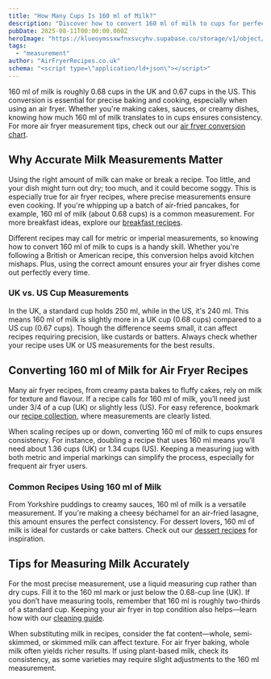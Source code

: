 ```yaml
---
title: "How Many Cups Is 160 ml of Milk?"
description: "Discover how to convert 160 ml of milk to cups for perfect baking and cooking every time."
pubDate: 2025-08-11T00:00:00.000Z
heroImage: "https://klueoymssxwfnxsvcyhv.supabase.co/storage/v1/object/public/md/how-many-cups-is-160-ml-of-milk-b8a405a1.webp"
tags:
  - "measurement"
author: "AirFryerRecipes.co.uk"
schema: "<script type=\"application/ld+json\"></script>"
---
```


<p>160 ml of milk is roughly 0.68 cups in the UK and 0.67 cups in the US. This conversion is essential for precise baking and cooking, especially when using an air fryer. Whether you're making cakes, sauces, or creamy dishes, knowing how much 160 ml of milk translates to in cups ensures consistency. For more air fryer measurement tips, check out our <a href=https://www.airfryerrecipe.co.uk/air-fryer-conversion-chart>air fryer conversion chart</a>.</p>  

<h2>Why Accurate Milk Measurements Matter</h2>  
<p>Using the right amount of milk can make or break a recipe. Too little, and your dish might turn out dry; too much, and it could become soggy. This is especially true for air fryer recipes, where precise measurements ensure even cooking. If you're whipping up a batch of air-fried pancakes, for example, 160 ml of milk (about 0.68 cups) is a common measurement. For more breakfast ideas, explore our <a href=https://www.airfryerrecipe.co.uk/recipe-category/breakfast>breakfast recipes</a>.</p>  

<p>Different recipes may call for metric or imperial measurements, so knowing how to convert 160 ml of milk to cups is a handy skill. Whether you're following a British or American recipe, this conversion helps avoid kitchen mishaps. Plus, using the correct amount ensures your air fryer dishes come out perfectly every time.</p>  

<h3>UK vs. US Cup Measurements</h3>  
<p>In the UK, a standard cup holds 250 ml, while in the US, it's 240 ml. This means 160 ml of milk is slightly more in a UK cup (0.68 cups) compared to a US cup (0.67 cups). Though the difference seems small, it can affect recipes requiring precision, like custards or batters. Always check whether your recipe uses UK or US measurements for the best results.</p>  

<h2>Converting 160 ml of Milk for Air Fryer Recipes</h2>  
<p>Many air fryer recipes, from creamy pasta bakes to fluffy cakes, rely on milk for texture and flavour. If a recipe calls for 160 ml of milk, you’ll need just under 3/4 of a cup (UK) or slightly less (US). For easy reference, bookmark our <a href=https://www.airfryerrecipe.co.uk/recipes>recipe collection</a>, where measurements are clearly listed.</p>  

<p>When scaling recipes up or down, converting 160 ml of milk to cups ensures consistency. For instance, doubling a recipe that uses 160 ml means you’ll need about 1.36 cups (UK) or 1.34 cups (US). Keeping a measuring jug with both metric and imperial markings can simplify the process, especially for frequent air fryer users.</p>  

<h3>Common Recipes Using 160 ml of Milk</h3>  
<p>From Yorkshire puddings to creamy sauces, 160 ml of milk is a versatile measurement. If you're making a cheesy béchamel for an air-fried lasagne, this amount ensures the perfect consistency. For dessert lovers, 160 ml of milk is ideal for custards or cake batters. Check out our <a href=https://www.airfryerrecipe.co.uk/recipe-category/dessert>dessert recipes</a> for inspiration.</p>  

<h2>Tips for Measuring Milk Accurately</h2>  
<p>For the most precise measurement, use a liquid measuring cup rather than dry cups. Fill it to the 160 ml mark or just below the 0.68-cup line (UK). If you don’t have measuring tools, remember that 160 ml is roughly two-thirds of a standard cup. Keeping your air fryer in top condition also helps—learn how with our <a href=https://www.airfryerrecipe.co.uk/air-fryer-cleaner>cleaning guide</a>.</p>  

<p>When substituting milk in recipes, consider the fat content—whole, semi-skimmed, or skimmed milk can affect texture. For air fryer baking, whole milk often yields richer results. If using plant-based milk, check its consistency, as some varieties may require slight adjustments to the 160 ml measurement.</p>